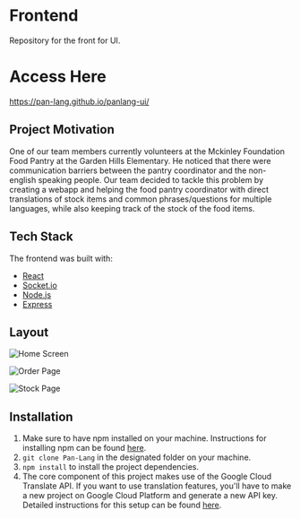 # Frontend
Repository for the front for UI.

# Access Here
https://pan-lang.github.io/panlang-ui/

## Project Motivation
One of our team members currently volunteers at the Mckinley Foundation Food Pantry at the Garden Hills Elementary. He noticed that there were communication barriers between the pantry coordinator and the non-english speaking people. Our team decided to tackle this problem by creating a webapp and helping the food pantry coordinator with direct translations of stock items and common phrases/questions for multiple languages, while also keeping track of the stock of the food items.

## Tech Stack
The frontend was built with:
  - [React](https://reactjs.org/)
  - [Socket.io](https://socket.io/)
  - [Node.js](https://nodejs.org/en/)
  - [Express](https://expressjs.com/)
  
  ## Layout
  ![Home Screen](https://i.imgur.com/u7PRu0P.png)
  
  ![Order Page](https://i.imgur.com/9uHDO49.png)
  
  ![Stock Page](https://i.imgur.com/FfRAhnb.png)
  
  ## Installation
  1. Make sure to have npm installed on your machine. Instructions for installing npm can be found [here](https://www.npmjs.com/get-npm).
  2. `git clone Pan-Lang` in the designated folder on your machine.
  3. `npm install` to install the project dependencies.
  4. The core component of this project makes use of the Google Cloud Translate API. If you want to use translation features, you'll have to make a new project on Google Cloud Platform and generate a new API key. Detailed instructions for this setup can be found [here](https://cloud.google.com/translate/docs/setup).
